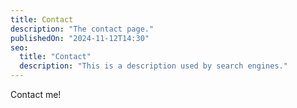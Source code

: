 ```yaml
---
title: Contact
description: "The contact page."
publishedOn: "2024-11-12T14:30"
seo:
  title: "Contact"
  description: "This is a description used by search engines."
---
```


Contact me!
